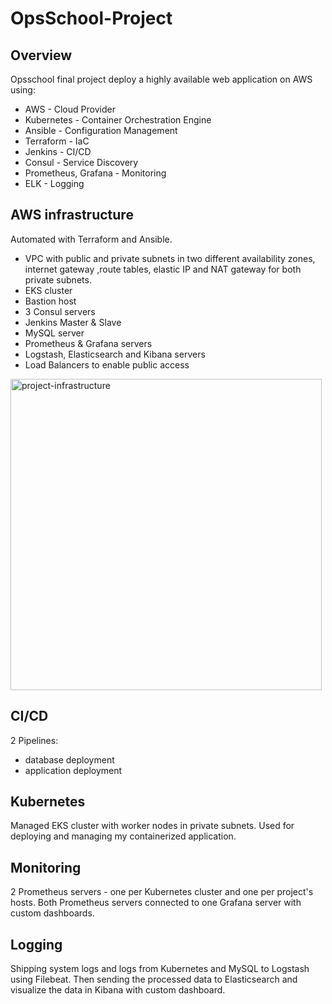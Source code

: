 # OpsSchool-Project

## Overview
Opsschool final project deploy a highly available web application on AWS using:
- AWS - Cloud Provider
- Kubernetes - Container Orchestration Engine
- Ansible - Configuration Management
- Terraform - IaC
- Jenkins - CI/CD
- Consul - Service Discovery
- Prometheus, Grafana - Monitoring
- ELK - Logging

## AWS infrastructure
Automated with Terraform and Ansible.
- VPC with public and private subnets in two different availability zones, internet gateway ,route tables, elastic IP and NAT gateway for both private subnets.
- EKS cluster
- Bastion host
- 3 Consul servers
- Jenkins Master & Slave
- MySQL server
- Prometheus & Grafana servers
- Logstash, Elasticsearch and Kibana servers
- Load Balancers to enable public access

<img width="498" alt="project-infrastructure" src="https://user-images.githubusercontent.com/55147076/83349910-dda47b00-a340-11ea-8703-639ab4f2e593.png">

## CI/CD
2 Pipelines:
- database deployment
- application deployment

## Kubernetes
Managed EKS cluster with worker nodes in private subnets. Used for deploying and managing my containerized application.

## Monitoring
2 Prometheus servers - one per Kubernetes cluster and one per project's hosts.
Both Prometheus servers connected to one Grafana server with custom dashboards.

## Logging
Shipping system logs and logs from Kubernetes and MySQL to Logstash using Filebeat.
Then sending the processed data to Elasticsearch and visualize the data in Kibana with custom dashboard.

